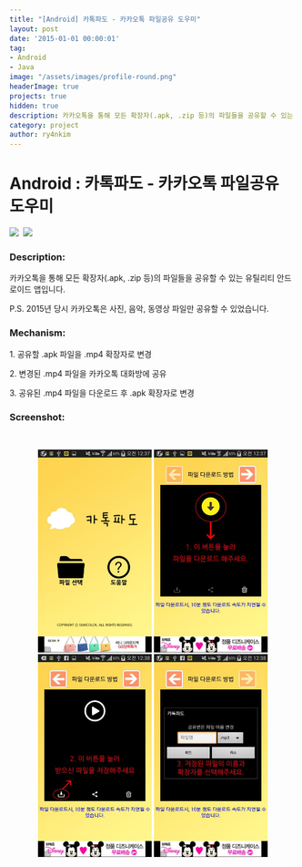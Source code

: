 ```yaml
---
title: "[Android] 카톡파도 - 카카오톡 파일공유 도우미"
layout: post
date: '2015-01-01 00:00:01'
tag:
- Android
- Java
image: "/assets/images/profile-round.png"
headerImage: true
projects: true
hidden: true
description: 카카오톡을 통해 모든 확장자(.apk, .zip 등)의 파일들을 공유할 수 있는 유틸리티 안드로이드 앱입니다.
category: project
author: ry4nkim
---
```


# Android : 카톡파도 - 카카오톡 파일공유 도우미

<p>
  <img src="https://img.shields.io/badge/Android-6bd388?style=flat-square&logo=Android&logoColor=white"/>&nbsp;
  <img src="https://img.shields.io/badge/Java-d33830?style=flat-square&logo=Java&logoColor=white"/>&nbsp;
</p>

### Description:
카카오톡을 통해 모든 확장자(.apk, .zip 등)의 파일들을 공유할 수 있는 유틸리티 안드로이드 앱입니다.

P.S. 2015년 당시 카카오톡은 사진, 음악, 동영상 파일만 공유할 수 있었습니다.

### Mechanism:
<p>1. 공유할 .apk 파일을 .mp4 확장자로 변경</p>
<p>2. 변경된 .mp4 파일을 카카오톡 대화방에 공유</p>
<p>3. 공유된 .mp4 파일을 다운로드 후 .apk 확장자로 변경</p>


### Screenshot:
<br>
<p align="center">
  <img src="/assets/images/android-kakaotalk-file-share-helper/1.jpg" width="200">
  <img src="/assets/images/android-kakaotalk-file-share-helper/3.jpg" width="200">
  <img src="/assets/images/android-kakaotalk-file-share-helper/4.jpg" width="200">
  <img src="/assets/images/android-kakaotalk-file-share-helper/5.jpg" width="200">
</p>
<br>